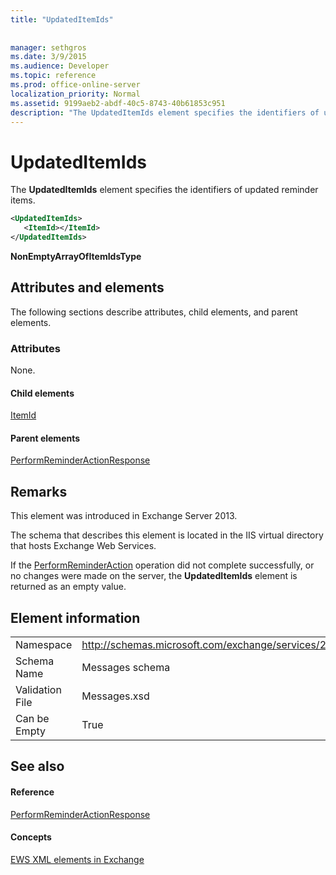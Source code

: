 ```yaml
---
title: "UpdatedItemIds"
 
 
manager: sethgros
ms.date: 3/9/2015
ms.audience: Developer
ms.topic: reference
ms.prod: office-online-server
localization_priority: Normal
ms.assetid: 9199aeb2-abdf-40c5-8743-40b61853c951
description: "The UpdatedItemIds element specifies the identifiers of updated reminder items."
---
```


# UpdatedItemIds

The **UpdatedItemIds** element specifies the identifiers of updated reminder items. 
  
```XML
<UpdatedItemIds>
   <ItemId></ItemId>
</UpdatedItemIds>

```

 **NonEmptyArrayOfItemIdsType**
## Attributes and elements

The following sections describe attributes, child elements, and parent elements.
  
### Attributes

None.
  
#### Child elements

[ItemId](itemid.md)
  
#### Parent elements

[PerformReminderActionResponse](performreminderactionresponse.md)
  
## Remarks

This element was introduced in Exchange Server 2013.
  
The schema that describes this element is located in the IIS virtual directory that hosts Exchange Web Services.
  
If the [PerformReminderAction](performreminderaction-operation.md) operation did not complete successfully, or no changes were made on the server, the **UpdatedItemIds** element is returned as an empty value. 
  
## Element information

|||
|:-----|:-----|
|Namespace  <br/> |http://schemas.microsoft.com/exchange/services/2006/messages  <br/> |
|Schema Name  <br/> |Messages schema  <br/> |
|Validation File  <br/> |Messages.xsd  <br/> |
|Can be Empty  <br/> |True  <br/> |
   
## See also

#### Reference

[PerformReminderActionResponse](performreminderactionresponse.md)
#### Concepts

[EWS XML elements in Exchange](ews-xml-elements-in-exchange.md)

